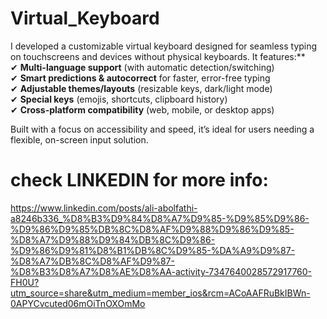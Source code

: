 # Virtual_Keyboard
I developed a customizable virtual keyboard designed for seamless typing on touchscreens and devices without physical keyboards. It features:**  
✔ **Multi-language support** (with automatic detection/switching)  
✔ **Smart predictions & autocorrect** for faster, error-free typing  
✔ **Adjustable themes/layouts** (resizable keys, dark/light mode)  
✔ **Special keys** (emojis, shortcuts, clipboard history)  
✔ **Cross-platform compatibility** (web, mobile, or desktop apps)  

Built with a focus on accessibility and speed, it’s ideal for users needing a flexible, on-screen input solution.

# check LINKEDIN for more info:
https://www.linkedin.com/posts/ali-abolfathi-a8246b336_%D8%B3%D9%84%D8%A7%D9%85-%D9%85%D9%86-%D9%86%D9%85%DB%8C%D8%AF%D9%88%D9%86%D9%85-%D8%A7%D9%88%D9%84%DB%8C%D9%86-%D9%86%D9%81%D8%B1%DB%8C%D9%85-%DA%A9%D9%87-%D8%A7%DB%8C%D8%AF%D9%87-%D8%B3%D8%A7%D8%AE%D8%AA-activity-7347640028572917760-FH0U?utm_source=share&utm_medium=member_ios&rcm=ACoAAFRuBkIBWn-0APYCvcuted06mOiTnOXOmMo
